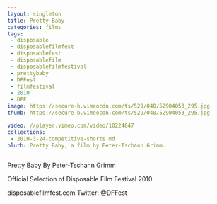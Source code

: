 ```yaml
---
layout: singleton
title: Pretty Baby
categories: films
tags:
 - disposable
 - disposablefilmfest
 - disposablefest
 - disposablefilm
 - disposablefilmfestival
 - prettybaby
 - DFFest
 - filmfestival
 - 2010
 - DFF
image: https://secure-b.vimeocdn.com/ts/529/040/52904053_295.jpg
thumb: https://secure-b.vimeocdn.com/ts/529/040/52904053_295.jpg

video: //player.vimeo.com/video/10224847
collections:
 - 2010-3-24-competitive-shorts.md
blurb: Pretty Baby, a film by Peter-Tschann Grimm.
---
```


Pretty Baby
By Peter-Tschann Grimm

Official Selection of Disposable Film Festival 2010

disposablefilmfest.com
Twitter: @DFFest